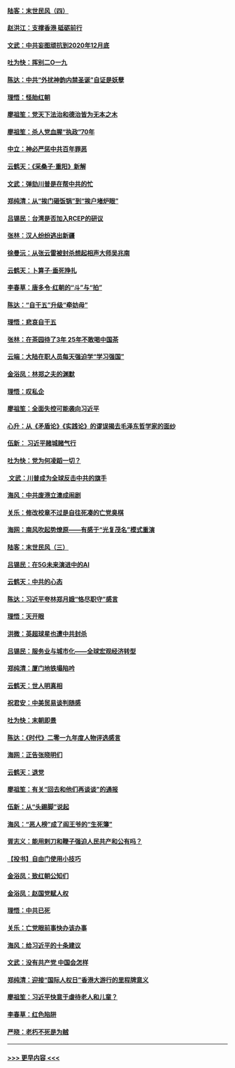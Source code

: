 #### [陆客：末世民风（四）](../pages/nsc993/n11749203.md?t=12280322) 
#### [赵洪江：支撑香港 砥砺前行](../pages/nsc993/n11748482.md?t=12280322) 
#### [文武：中共妄图顽抗到2020年12月底](../pages/nsc993/n11748446.md?t=12280322) 
#### [吐为快：挥别二O一九](../pages/nsc993/n11748411.md?t=12280322) 
#### [陈达：中共“外扰神韵内禁圣诞”自证是妖孽](../pages/nsc993/n11748226.md?t=12280322) 
#### [理悟：怪胎红朝](../pages/nsc993/n11748206.md?t=12280322) 
#### [廖祖笙：党天下法治和德治皆为无本之木](../pages/nsc993/n11748135.md?t=12280322) 
#### [廖祖笙：杀人党血腥“执政”70年](../pages/nsc993/n11745144.md?t=12280322) 
#### [中立：神必严惩中共百年罪恶](../pages/nsc993/n11744970.md?t=12280322) 
#### [云鹤天：《采桑子‧重阳》新解](../pages/nsc993/n11744948.md?t=12280322) 
#### [文武：弹劾川普是在帮中共的忙](../pages/nsc993/n11744758.md?t=12280322) 
#### [郑纯清：从“挨门砸饭锅”到“挨户堵炉眼”](../pages/nsc993/n11744745.md?t=12280322) 
#### [吕锡民：台湾是否加入RCEP的研议](../pages/nsc993/n11744701.md?t=12280322) 
#### [张林：汉人纷纷逃出新疆](../pages/nsc993/n11743530.md?t=12280322) 
#### [徐曼沅：从张云雷被封杀想起相声大师吴兆南](../pages/nsc993/n11741816.md?t=12280322) 
#### [云鹤天：卜算子‧垂死挣扎](../pages/nsc993/n11739956.md?t=12280322) 
#### [李春草：唐多令‧红朝的“斗”与“拍”](../pages/nsc993/n11739830.md?t=12280322) 
#### [陈达：“自干五”升级“牵妨母”](../pages/nsc993/n11739724.md?t=12280322) 
#### [理悟：悲哀自干五](../pages/nsc993/n11739547.md?t=12280322) 
#### [张林：在茶园待了3年 25年不敢喝中国茶](../pages/nsc993/n11739240.md?t=12280322) 
#### [云端：大陆在职人员每天强迫学“学习强国”](../pages/nsc993/n11738735.md?t=12280322) 
#### [金浴凤：林郑之夫的渊默](../pages/nsc993/n11737735.md?t=12280322) 
#### [理悟：叹私企](../pages/nsc993/n11737715.md?t=12280322) 
#### [廖祖笙：全面失控可能袭向习近平](../pages/nsc993/n11737704.md?t=12280322) 
#### [心升：从《矛盾论》《实践论》的谬误揭去毛泽东哲学家的面纱](../pages/nsc993/n11736962.md?t=12280322) 
#### [伍新： 习近平赌城赌气行](../pages/nsc993/n11736929.md?t=12280322) 
#### [吐为快：党为何凌蹈一切？](../pages/nsc993/n11736915.md?t=12280322) 
#### [ 文武：川普成为全球反击中共的旗手](../pages/nsc993/n11736882.md?t=12280322) 
#### [海风：中共废港立澳成闹剧](../pages/nsc993/n11735857.md?t=12280322) 
#### [关乐：修改校章不过是自往死凑的亡党臭棋](../pages/nsc993/n11735097.md?t=12280322) 
#### [海网：南风吹起势燎原——有感于“光复茂名”模式重演](../pages/nsc993/n11732308.md?t=12280322) 
#### [陆客：末世民风（三）](../pages/nsc993/n11732211.md?t=12280322) 
#### [吕锡民：在5G未来演进中的AI](../pages/nsc993/n11730010.md?t=12280322) 
#### [云鹤天：中共的心态](../pages/nsc993/n11729906.md?t=12280322) 
#### [陈达：习近平夸林郑月娥“恪尽职守”感言](../pages/nsc993/n11729881.md?t=12280322) 
#### [理悟：天开眼](../pages/nsc993/n11729699.md?t=12280322) 
#### [洪微：英超球星也遭中共封杀](../pages/nsc993/n11727243.md?t=12280322) 
#### [吕锡民：服务业与城市化——全球宏观经济转型](../pages/nsc993/n11725845.md?t=12280322) 
#### [郑纯清：厦门地铁塌陷吟](../pages/nsc993/n11725813.md?t=12280322) 
#### [云鹤天：世人明真相](../pages/nsc993/n11725621.md?t=12280322) 
#### [祝君安：中美贸易谈判随感](../pages/nsc993/n11725609.md?t=12280322) 
#### [吐为快：末朝即景](../pages/nsc993/n11723365.md?t=12280322) 
#### [陈达：《时代》二零一九年度人物评选感言](../pages/nsc993/n11723337.md?t=12280322) 
#### [海网：正告张晓明们](../pages/nsc993/n11723228.md?t=12280322) 
#### [云鹤天：退党](../pages/nsc993/n11723056.md?t=12280322) 
#### [廖祖笙：有关“回去和他们再谈谈”的通报](../pages/nsc993/n11722442.md?t=12280322) 
#### [伍新：从“头踢脚”说起](../pages/nsc993/n11722429.md?t=12280322) 
#### [海风：“恶人榜”成了阎王爷的“生死簿”](../pages/nsc993/n11722272.md?t=12280322) 
#### [胥志义：能用剌刀和鞭子强迫人民共产和公有吗？](../pages/nsc993/n11720569.md?t=12280322) 
#### [【投书】自由门使用小技巧](../pages/nsc993/n11720180.md?t=12280322) 
#### [金浴凤：致红朝公知们](../pages/nsc993/n11720563.md?t=12280322) 
#### [金浴凤：赵国党赋人权](../pages/nsc993/n11720533.md?t=12280322) 
#### [理悟：中共已死](../pages/nsc993/n11720233.md?t=12280322) 
#### [关乐：亡党眼前事快办该办事](../pages/nsc993/n11719160.md?t=12280322) 
#### [海风：给习近平的十条建议](../pages/nsc993/n11717616.md?t=12280322) 
#### [文武：没有共产党 中国会怎样](../pages/nsc993/n11717584.md?t=12280322) 
#### [郑纯清：迎接“国际人权日”香港大游行的里程牌意义](../pages/nsc993/n11717417.md?t=12280322) 
#### [廖祖笙：习近平快意于虐待老人和儿童？](../pages/nsc993/n11715313.md?t=12280322) 
#### [李春草：红色陷阱](../pages/nsc993/n11715029.md?t=12280322) 
#### [严晓：老朽不死是为贼](../pages/nsc993/n11712910.md?t=12280322) 

----
#### [ >>> 更早内容 <<< ](../indexes/nsc993-earlier.md)
